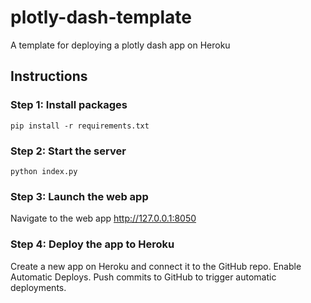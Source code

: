 # plotly-dash-template

A template for deploying a plotly dash app on Heroku

## Instructions

### Step 1: Install packages

```
pip install -r requirements.txt
```

### Step 2: Start the server

```
python index.py
```

### Step 3: Launch the web app

Navigate to the web app <http://127.0.0.1:8050>

### Step 4: Deploy the app to Heroku

Create a new app on Heroku and connect it to the GitHub repo. Enable Automatic Deploys. Push commits to GitHub to trigger automatic deployments.
